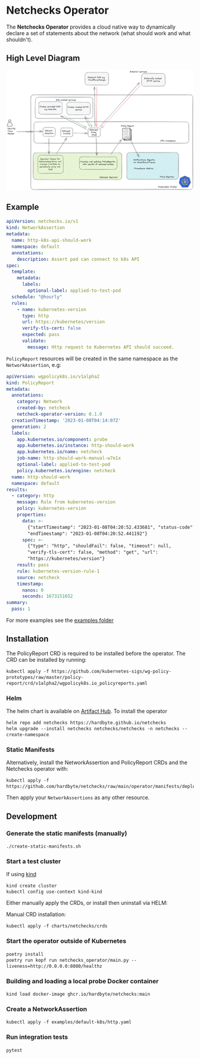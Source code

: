 # Netchecks Operator

The **Netchecks Operator** provides a cloud native way to dynamically declare a set of statements about 
the network (what should work and what shouldn't).


## High Level Diagram

![Netchecks Operator High Level Diagram](doc/High-Level-Diagram.png)

## Example


```yaml
apiVersion: netchecks.io/v1
kind: NetworkAssertion
metadata:
  name: http-k8s-api-should-work
  namespace: default
  annotations:
    description: Assert pod can connect to k8s API
spec:
  template:
    metadata:
      labels:
        optional-label: applied-to-test-pod
  schedule: "@hourly"
  rules:
    - name: kubernetes-version
      type: http
      url: https://kubernetes/version
      verify-tls-cert: false
      expected: pass
      validate:
        message: Http request to Kubernetes API should succeed.
```

`PolicyReport` resources will be created in the same namespace as the `NetworkAssertion`, e.g:

```yaml
apiVersion: wgpolicyk8s.io/v1alpha2
kind: PolicyReport
metadata:
  annotations:
    category: Network
    created-by: netcheck
    netcheck-operator-version: 0.1.0
  creationTimestamp: '2023-01-08T04:14:07Z'
  generation: 2
  labels:
    app.kubernetes.io/component: probe
    app.kubernetes.io/instance: http-should-work
    app.kubernetes.io/name: netcheck
    job-name: http-should-work-manual-w7e1x
    optional-label: applied-to-test-pod
    policy.kubernetes.io/engine: netcheck
  name: http-should-work
  namespace: default
results:
  - category: http
    message: Rule from kubernetes-version
    policy: kubernetes-version
    properties:
      data: >-
        {"startTimestamp": "2023-01-08T04:20:52.433681", "status-code": 200,
        "endTimestamp": "2023-01-08T04:20:52.441192"}
      spec: >-
        {"type": "http", "shouldFail": false, "timeout": null,
        "verify-tls-cert": false, "method": "get", "url":
        "https://kubernetes/version"}
    result: pass
    rule: kubernetes-version-rule-1
    source: netcheck
    timestamp:
      nanos: 0
      seconds: 1673151652
summary:
  pass: 1
```

For more examples see the [examples folder](examples/)


## Installation

The PolicyReport CRD is required to be installed before the operator. The CRD can be installed by running:

```shell 
kubectl apply -f https://github.com/kubernetes-sigs/wg-policy-prototypes/raw/master/policy-report/crd/v1alpha2/wgpolicyk8s.io_policyreports.yaml
```


### Helm

The helm chart is available on [Artifact Hub](https://artifacthub.io/packages/helm/netchecks/netchecks/). To install the operator

```shell
helm repo add netchecks https://hardbyte.github.io/netchecks
helm upgrade --install netchecks netchecks/netchecks -n netchecks --create-namespace
```


### Static Manifests

Alternatively, install the NetworkAssertion and PolicyReport CRDs and the Netchecks operator with:

```shell
kubectl apply -f https://github.com/hardbyte/netchecks/raw/main/operator/manifests/deploy.yaml
```

Then apply your `NetworkAssertions` as any other resource.


## Development


### Generate the static manifests (manually)

```shell
./create-static-manifests.sh
```

### Start a test cluster

If using [kind](https://kind.sigs.k8s.io/)

```shell
kind create cluster
kubectl config use-context kind-kind
```

Either manually apply the CRDs, or install then uninstall via HELM:

Manual CRD installation:

```shell
kubectl apply -f charts/netchecks/crds
```

### Start the operator outside of Kubernetes

```shell
poetry install
poetry run kopf run netchecks_operator/main.py --liveness=http://0.0.0.0:8080/healthz
```

### Building and loading a local probe Docker container

```shell
kind load docker-image ghcr.io/hardbyte/netchecks:main
```

### Create a NetworkAssertion

```shell
kubectl apply -f examples/default-k8s/http.yaml
```

### Run integration tests

```shell
pytest
```
